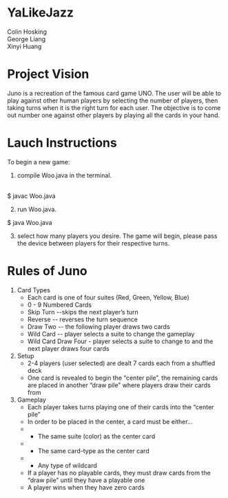 # YaLikeJazz
Colin Hosking
<br>
George Liang
<br>
Xinyi Huang 

# Project Vision 
Juno is a recreation of the famous card game UNO. The user will be able to play against other human players by selecting the number of players, 
then taking turns when it is the right turn for each user. The objective is to come out number one against other players by playing all the cards in your hand. 

# Lauch Instructions
To begin a new game: <br>
1) compile Woo.java in the terminal.
<br>
$ javac Woo.java

2) run Woo.java.

$ java Woo.java

3) select how many players you desire.
The game will begin, please pass the device between players for their respective turns.

# Rules of Juno
1. Card Types
	* Each card is one of four suites (Red, Green, Yellow, Blue) 
	* 0 - 9 Numbered Cards 
	* Skip Turn --skips the next player’s turn
	* Reverse -- reverses the turn sequence 
	* Draw Two -- the following player draws two cards
	* Wild Card -- player selects a suite to change the gameplay
	* Wild Card Draw Four - player selects a suite to change to and the next player draws four cards 
2. Setup
	* 2-4 players (user selected) are dealt 7 cards each from a shuffled deck
	* One card is revealed to begin the “center pile”, the remaining cards are placed in another “draw pile” where players draw their cards from
3. Gameplay 
	* Each player takes turns playing one of their cards into the “center pile”
	* In order to be placed in the center, a card must be either...
	* - The same suite (color) as the center card
	* - The same card-type as the center card
	* - Any type of wildcard
	* If a player has no playable cards, they must draw cards from the “draw pile” until they have a playable one
	* A player wins when they have zero cards
